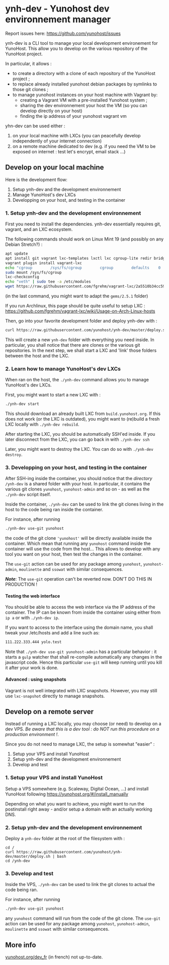 # ynh-dev - Yunohost dev environnement manager

Report issues here: https://github.com/yunohost/issues

ynh-dev is a CLI tool to manage your local development environement for YunoHost. This allow you to develop on the various repository of the YunoHost project.

In particular, it allows :

 * to create a directory with a clone of each repository of the YunoHost project ;
 * to replace already installed yunohost debian packages by symlinks to those git clones ;
 * to manage yunohost instances on your host machine with Vagrant by:
   * creating a Vagrant VM with a pre-installed Yunohost system ;
   * sharing the dev environnement your host the VM (so you can develop directly on your host)
   * finding the ip address of your yunohost vagrant vm

yhn-dev can be used either :
1. on your local machine with LXCs (you can peacefully develop independently of your internet connection)
2. on a remote machine dedicated to dev (e.g. if you need the VM to be exposed on internet : test let's encrypt, email stack ...)

## Develop on your local machine

Here is the development flow:

1. Setup ynh-dev and the development environnement
2. Manage YunoHost's dev LXCs
3. Developping on your host, and testing in the container

### 1. Setup ynh-dev and the development environnement

First you need to install the dependencies. ynh-dev essentially requires git, vagrant, and an LXC ecosystem.

The following commands should work on Linux Mint 19 (and possibly on any Debian Stretch?) :

```bash
apt update
apt install git vagrant lxc-templates lxctl lxc cgroup-lite redir bridge-utils libc6 debootstrap
vagrant plugin install vagrant-lxc
echo "cgroup        /sys/fs/cgroup        cgroup        defaults    0    0" | sudo tee -a /etc/fstab
sudo mount /sys/fs/cgroup
lxc-checkconfig 
echo "veth" | sudo tee -a /etc/modules
wget https://raw.githubusercontent.com/fgrehm/vagrant-lxc/2a5510b34cc59cd3cb8f2dcedc3073852d841101/lib/vagrant-lxc/driver.rb -O ~/.vagrant.d/gems/2.5.1/gems/vagrant-lxc-1.4.2/lib/vagrant-lxc/driver.rb
```

(in the last command, you might want to adapt the `gems/2.5.1` folder)

If you run Archlinux, this page should be quite useful to setup LXC : https://github.com/fgrehm/vagrant-lxc/wiki/Usage-on-Arch-Linux-hosts

Then, go into your favorite development folder and deploy ynh-dev with : 

```bash
curl https://raw.githubusercontent.com/yunohost/ynh-dev/master/deploy.sh | bash
```

This will create a new `ynh-dev` folder with everything you need inside. In particular, you shall notice that there are clones or the various git repositories. In the next step, we shall start a LXC and 'link' those folders between the host and the LXC.

### 2. Learn how to manage YunoHost's dev LXCs

When ran on the host, the `./ynh-dev` command allows you to manage YunoHost's dev LXCs.

First, you might want to start a new LXC with :

```bash
./ynh-dev start
```

This should download an already built LXC from `build.yunohost.org`. If this does not work (or the LXC is outdated), you might want to (re)build a fresh LXC locally with `./ynh-dev rebuild`.

After starting the LXC, you should be automatically SSH'ed inside. If you later disconnect from the LXC, you can go back in with `./ynh-dev ssh`

Later, you might want to destroy the LXC. You can do so with `./ynh-dev destroy`.


### 3. Developping on your host, and testing in the container

After SSH-ing inside the container, you should notice that the *directory* `/ynh-dev` is a shared folder with your host. In particular, it contains the various git clones `yunohost`, `yunohost-admin` and so on - as well as the `./ynh-dev` script itself.

Inside the container, `./ynh-dev` can be used to link the git clones living in the host to the code being ran inside the container.

For instance, after running

```bash
./ynh-dev use-git yunohost
```

the code of the git clone `'yunohost'` will be directly available inside the container. Which mean that running any `yunohost` command inside the container will use the code from the host... This allows to develop with any tool you want on your host, then test the changes in the container.

The `use-git` action can be used for any package among `yunohost`, `yunohost-admin`, `moulinette` and `ssowat` with similar consequences.

***Note***: The `use-git` operation can't be reverted now. DON'T DO THIS IN PRODUCTION !


#### Testing the web interface

You should be able to access the web interface via the IP address of the container. The IP can be known from inside the container using either from `ip a` or with `./ynh-dev ip`.

If you want to access to the interface using the domain name, you shall tweak your /etc/hosts and add a line such as:

```bash
111.222.333.444 yolo.test
```

Note that `./ynh-dev use-git yunohost-admin` has a particular behavior : it starts a `gulp` watcher that shall re-compile automatically any changes in the javascript code. Hence this particular `use-git` will keep running until you kill it after your work is done.


#### Advanced : using snapshots

Vagrant is not well integrated with LXC snapshots. However, you may still use `lxc-snapshot` directly to manage snapshots.

## Develop on a remote server

Instead of running a LXC locally, you may choose (or need) to develop on a dev VPS. *Be aware that this is a dev tool : do NOT run this procedure on a production environment !*.

Since you do not need to manage LXC, the setup is somewhat "easier" :

1. Setup your VPS and install YunoHost
2. Setup ynh-dev and the development environnement
3. Develop and test

### 1. Setup your VPS and install YunoHost

Setup a VPS somewhere (e.g. Scaleway, Digital Ocean, ...) and install YunoHost following https://yunohost.org/#/install_manually

Depending on what you want to achieve, you might want to run the postinstall right away - and/or setup a domain with an actually working DNS.

### 2. Setup ynh-dev and the development environnement

Deploy a `ynh-dev` folder at the root of the filesystem with :

```
cd / 
curl https://raw.githubusercontent.com/yunohost/ynh-dev/master/deploy.sh | bash
cd /ynh-dev
```

### 3. Develop and test

Inside the VPS, `./ynh-dev` can be used to link the git clones to actual the code being ran.

For instance, after running

```bash
./ynh-dev use-git yunohost
```

any `yunohost` command will run from the code of the git clone. The `use-git` action can be used for any package among `yunohost`, `yunohost-admin`, `moulinette` and `ssowat` with similar consequences.

## More info

[yunohost.org/dev_fr](https://yunohost.org/dev_fr) (in french) not up-to-date.
